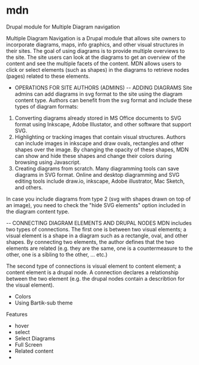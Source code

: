 # mdn
Drupal module for Multiple Diagram navigation 

Multiple Diagram Navigation is a Drupal module that allows site owners to incorporate diagrams, maps, info graphics, and other visual structures in their sites. The goal of using diagrams is to provide multiple overviews to the site. The site users can look at the diagrams to get an overview of the content and see the multiple facets of the content. MDN allows users to click or select elements (such as shapes) in the diagrams to retrieve nodes (pages) related to these elements. 

- OPERATIONS FOR SITE AUTHORS (ADMINS)
-- ADDING DIAGRAMS
Site admins can add diagrams in svg format to the site using the diagram content type. Authors can benefit from the svg format and include these types of diagram formats:
1) Converting diagrams already stored in MS Office documents to SVG format using Inkscape, Adobe Illustator, and other software that support SVG.
2) Highlighting or tracking images that contain visual structures. Authors can include images in inkscape and draw ovals, rectangles and other shapes over the image. By changing the opacity of these shapes,  MDN can show and hide these shapes and change their colors during browsing using Javascript.
3) Creating diagrams from scratch. Many diagramming tools can save diagrams in SVG format. Online and desktop diagramming and SVG editing tools include draw.io, inkscape, Adobe illustrator, Mac Sketch, and others.

In case you include diagrams from type 2 (svg with shapes drawn on top of an image), you need to check the "hide SVG elements" option included in the diagram content type.

-- CONNECTING DIAGRAM ELEMENTS AND DRUPAL NODES
MDN includes two types of connections. The first one is between two visual elements; a visual element is a shape in a diagram such as a rectangle, oval, and other shapes. By connecting two elements, the author defines that the two elements are related (e.g. they are the same, one is a countermeasure to the other, one is a sibling to the other, ... etc.)

The second type of connections is visual element to content element; a content element is a drupal node. A connection declares a relationship between the two element (e.g. the drupal nodes contain a describtion for the visual element).



- Colors
- Using Bartik-sub theme

Features 
- hover
- select
- Select Diagrams
- Full Screen
- Related content
-



